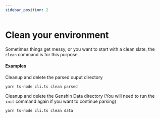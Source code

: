 ```yaml
---
sidebar_position: 2
---
```


# Clean your environment

Sometimes things get messy, or you want to start with a clean slate, the `clean` command is for this purpose.

#### Examples

Cleanup and delete the parsed ouput directory

```shell
yarn ts-node cli.ts clean parsed
```

Cleanup and delete the Genshin Data directory (You will need to run the `init` command again if you want to continue parsing)

```shell
yarn ts-node cli.ts clean data
```

